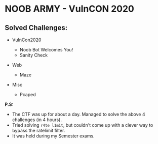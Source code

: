 # NOOB ARMY - VulnCON 2020
## Solved Challenges:

- VulnCon2020
    - Noob Bot Welcomes You!
    - Sanity Check

- Web
    - Maze

- Misc
    - Pcaped

**P.S:** 
- The CTF was up for about a day. Managed to solve the above 4 challenges (in 4 hours). 
- Tried solving `r4te l1m1t`, but couldn't come up with a clever way to bypass the ratelimit filter.
- It was held during my Semester exams.